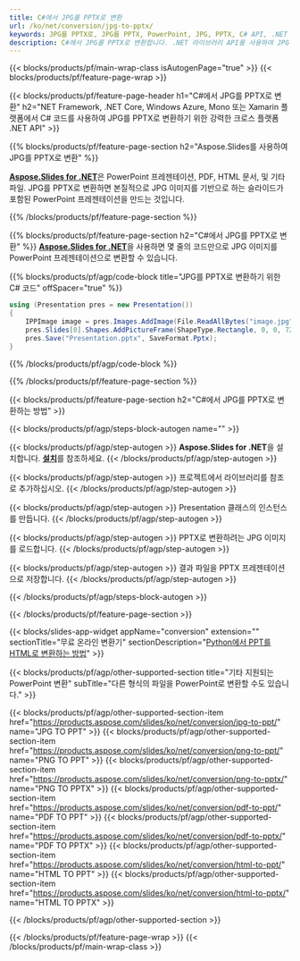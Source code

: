 ```yaml
---
title: C#에서 JPG를 PPTX로 변환
url: /ko/net/conversion/jpg-to-pptx/
keywords: JPG를 PPTX로, JPG를 PPTX, PowerPoint, JPG, PPTX, C# API, .NET 라이브러리로 변환
description: C#에서 JPG를 PPTX로 변환합니다. .NET 라이브러리 API를 사용하여 JPG 이미지를 PowerPoint로 변환
---
```


{{< blocks/products/pf/main-wrap-class isAutogenPage="true" >}}
{{< blocks/products/pf/feature-page-wrap >}}

{{< blocks/products/pf/feature-page-header h1="C#에서 JPG를 PPTX로 변환" h2="NET Framework, .NET Core, Windows Azure, Mono 또는 Xamarin 플랫폼에서 C# 코드를 사용하여 JPG를 PPTX로 변환하기 위한 강력한 크로스 플랫폼 .NET API" >}}

{{% blocks/products/pf/feature-page-section h2="Aspose.Slides를 사용하여 JPG를 PPTX로 변환" %}}

[**Aspose.Slides for .NET**](https://products.aspose.com/slides/ko/net/)은 PowerPoint 프레젠테이션, PDF, HTML 문서, 및 기타 파일. JPG를 PPTX로 변환하면 본질적으로 JPG 이미지를 기반으로 하는 슬라이드가 포함된 PowerPoint 프레젠테이션을 만드는 것입니다.

{{% /blocks/products/pf/feature-page-section %}}


{{% blocks/products/pf/feature-page-section  h2="C#에서 JPG를 PPTX로 변환" %}}
[**Aspose.Slides for .NET**](https://products.aspose.com/slides/ko/net/)을 사용하면 몇 줄의 코드만으로 JPG 이미지를 PowerPoint 프레젠테이션으로 변환할 수 있습니다.

{{% blocks/products/pf/agp/code-block title="JPG를 PPTX로 변환하기 위한 C# 코드" offSpacer="true" %}}
```cs
using (Presentation pres = new Presentation())
{
    IPPImage image = pres.Images.AddImage(File.ReadAllBytes("image.jpg"));
    pres.Slides[0].Shapes.AddPictureFrame(ShapeType.Rectangle, 0, 0, 720, 540, image);
    pres.Save("Presentation.pptx", SaveFormat.Pptx);
}
```
{{% /blocks/products/pf/agp/code-block %}}

{{% /blocks/products/pf/feature-page-section %}}




{{< blocks/products/pf/feature-page-section  h2="C#에서 JPG를 PPTX로 변환하는 방법" >}}


{{< blocks/products/pf/agp/steps-block-autogen name="" >}}


{{< blocks/products/pf/agp/step-autogen >}}
**Aspose.Slides for .NET**을 설치합니다. [**설치**](https://docs.aspose.com/slides/net/installation/)를 참조하세요.
{{< /blocks/products/pf/agp/step-autogen >}}

{{< blocks/products/pf/agp/step-autogen >}}
프로젝트에서 라이브러리를 참조로 추가하십시오.
{{< /blocks/products/pf/agp/step-autogen >}}

{{< blocks/products/pf/agp/step-autogen >}}
Presentation 클래스의 인스턴스를 만듭니다.
{{< /blocks/products/pf/agp/step-autogen >}}

{{< blocks/products/pf/agp/step-autogen >}}
PPTX로 변환하려는 JPG 이미지를 로드합니다.
{{< /blocks/products/pf/agp/step-autogen >}}

{{< blocks/products/pf/agp/step-autogen >}}
결과 파일을 PPTX 프레젠테이션으로 저장합니다.
{{< /blocks/products/pf/agp/step-autogen >}}


{{< /blocks/products/pf/agp/steps-block-autogen >}}


{{< /blocks/products/pf/feature-page-section >}}




{{< blocks/slides-app-widget  appName="conversion" extension="" sectionTitle="무료 온라인 변환기" sectionDescription="[Python에서 PPT를 HTML로 변환하는 방법](https://products.aspose.com/slides/ko/en/python-net/conversion/ppt-to-html/)" >}}

{{< blocks/products/pf/agp/other-supported-section title="기타 지원되는 PowerPoint 변환" subTitle="다른 형식의 파일을 PowerPoint로 변환할 수도 있습니다." >}}

{{< blocks/products/pf/agp/other-supported-section-item href="https://products.aspose.com/slides/ko/net/conversion/jpg-to-ppt/" name="JPG TO PPT" >}}
{{< blocks/products/pf/agp/other-supported-section-item href="https://products.aspose.com/slides/ko/net/conversion/png-to-ppt/" name="PNG TO PPT" >}}
{{< blocks/products/pf/agp/other-supported-section-item href="https://products.aspose.com/slides/ko/net/conversion/png-to-pptx/" name="PNG TO PPTX" >}}
{{< blocks/products/pf/agp/other-supported-section-item href="https://products.aspose.com/slides/ko/net/conversion/pdf-to-ppt/" name="PDF TO PPT" >}}
{{< blocks/products/pf/agp/other-supported-section-item href="https://products.aspose.com/slides/ko/net/conversion/pdf-to-pptx/" name="PDF TO PPTX" >}}
{{< blocks/products/pf/agp/other-supported-section-item href="https://products.aspose.com/slides/ko/net/conversion/html-to-ppt/" name="HTML TO PPT" >}}
{{< blocks/products/pf/agp/other-supported-section-item href="https://products.aspose.com/slides/ko/net/conversion/html-to-pptx/" name="HTML TO PPTX" >}}


{{< /blocks/products/pf/agp/other-supported-section >}}

{{< /blocks/products/pf/feature-page-wrap >}}
{{< /blocks/products/pf/main-wrap-class >}}